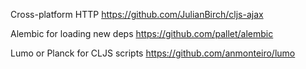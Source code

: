Cross-platform HTTP
https://github.com/JulianBirch/cljs-ajax

Alembic for loading new deps
https://github.com/pallet/alembic

Lumo or Planck for CLJS scripts
https://github.com/anmonteiro/lumo
